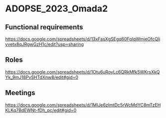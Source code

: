 # ADOPSE_2023_Omada2

## Functional requirements
https://docs.google.com/spreadsheets/d/13xFasXgSEgq60FqIqWmjeOfcQlivvetx8qJRgwGzH1c/edit?usp=sharing

## Roles
https://docs.google.com/spreadsheets/d/1Otu6uRoyLc6QRkMfk5WKrsXkQYk_9mJ18PvSHTdXnw8/edit#gid=0

## Meetings
https://docs.google.com/spreadsheets/d/1MIJe6zImtDc5rWcMdYC8mTzEHKLKq7BdEWNt-fDh_pc/edit#gid=0
